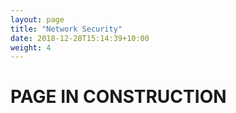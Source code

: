 ```yaml
---
layout: page
title: "Network Security"
date: 2018-12-28T15:14:39+10:00
weight: 4
---
```


# PAGE IN CONSTRUCTION

